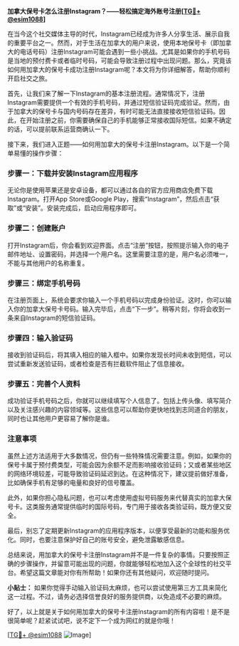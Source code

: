 **加拿大保号卡怎么注册Instagram？——轻松搞定海外账号注册[[TG💪+ @esim1088](https://t.me/s/esim1088)]**

在当今这个社交媒体主导的时代，Instagram已经成为许多人分享生活、展示自我的重要平台之一。然而，对于生活在加拿大的用户来说，使用本地保号卡（即加拿大的电话号码）注册Instagram可能会遇到一些小挑战。尤其是如果你的手机号码是当地的预付费卡或者临时号码，可能会导致注册过程中出现问题。那么，究竟该如何用加拿大的保号卡成功注册Instagram呢？本文将为你详细解答，帮助你顺利开启社交之旅。

首先，让我们来了解一下Instagram的基本注册流程。通常情况下，注册Instagram需要提供一个有效的手机号码，并通过短信验证码完成验证。然而，由于加拿大的保号卡与国内号码存在差异，有时可能无法直接接收短信验证码。因此，在开始注册之前，你需要确保自己的手机能够正常接收国际短信。如果不确定的话，可以提前联系运营商确认一下。

接下来，我们进入正题——如何用加拿大的保号卡注册Instagram。以下是一个简单易懂的操作步骤：

### 步骤一：下载并安装Instagram应用程序
无论你是使用苹果还是安卓设备，都可以通过各自的官方应用商店免费下载Instagram。打开App Store或Google Play，搜索“Instagram”，然后点击“获取”或“安装”。安装完成后，启动应用程序即可。

### 步骤二：创建账户
打开Instagram后，你会看到欢迎界面。点击“注册”按钮，按照提示输入你的电子邮件地址、设置密码，并选择一个用户名。这里需要注意的是，用户名必须唯一，不能与其他用户的名称重复。

### 步骤三：绑定手机号码
在注册页面上，系统会要求你输入一个手机号码以完成身份验证。这时，你可以输入你的加拿大保号卡号码。输入完毕后，点击“下一步”。稍等片刻，你将会收到一条来自Instagram的短信验证码。

### 步骤四：输入验证码
接收到验证码后，将其填入相应的输入框中。如果你发现长时间未收到短信，可以尝试重新发送验证码，或者检查是否有拦截软件阻止了信息接收。

### 步骤五：完善个人资料
成功验证手机号码之后，你就可以继续填写个人信息了。包括上传头像、填写简介以及关注感兴趣的内容领域等。这些信息可以帮助你更快地找到志同道合的朋友，同时也让其他用户更容易了解你是谁。

### 注意事项
虽然上述方法适用于大多数情况，但仍有一些特殊情况需要注意。例如，如果你的保号卡属于预付费类型，可能会因为余额不足而影响接收验证码；又或者某些地区的网络环境较差，可能导致验证码延迟到达。在这种情况下，建议提前做好准备，比如确保手机有足够的电量和良好的信号覆盖。

此外，如果你担心隐私问题，也可以考虑使用虚拟号码服务来代替真实的加拿大保号卡。这类服务通常提供临时的国际号码，专门用于接收各类验证码，既方便又安全。

最后，别忘了定期更新Instagram的应用程序版本，以便享受最新的功能和服务优化。同时，也要注意保护好自己的账号安全，避免泄露敏感信息。

总结来说，用加拿大的保号卡注册Instagram并不是一件复杂的事情。只要按照正确的步骤操作，并留意可能出现的问题，你就能够轻松地加入这个全球性的社交平台。希望这篇文章能对你有所帮助！如果你还有其他疑问，欢迎随时提问。

**小贴士：** 如果你觉得手动输入验证码太麻烦，也可以尝试使用第三方工具来简化这一过程。不过，请务必选择信誉良好的服务提供商，以免造成不必要的麻烦。

好了，以上就是关于如何用加拿大的保号卡注册Instagram的所有内容啦！是不是很简单呢？赶紧试试吧，说不定下一个成为网红的就是你哦！

[[TG💪+ @esim1088](https://t.me/s/esim1088) ![Image](https://i.postimg.cc/4NQfJmqS/Snipaste-2025-05-13-00-14-12.png)]